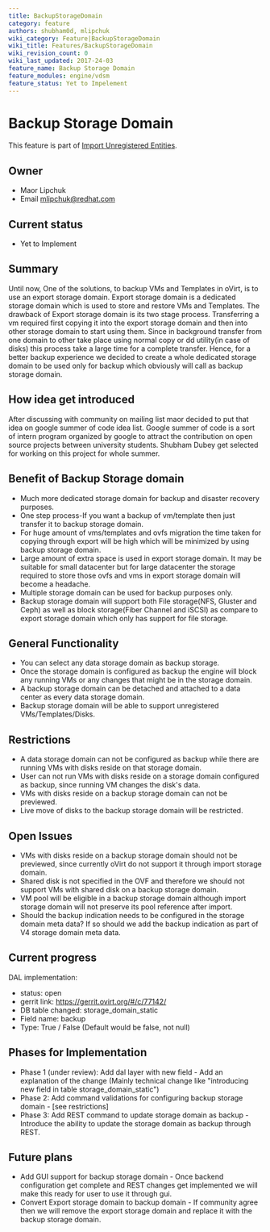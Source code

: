 ```yaml
---
title: BackupStorageDomain
category: feature
authors: shubham0d, mlipchuk
wiki_category: Feature|BackupStorageDomain
wiki_title: Features/BackupStorageDomain
wiki_revision_count: 0
wiki_last_updated: 2017-24-03
feature_name: Backup Storage Domain
feature_modules: engine/vdsm
feature_status: Yet to Impelement
--- 
```


# Backup Storage Domain

This feature is part of [Import Unregistered Entities](/develop/release-management/features/storage/importunregisteredentities/).

## Owner

* Maor Lipchuk
* Email <mlipchuk@redhat.com>

## Current status

* Yet to Implement

## Summary

Until now, One of the solutions, to backup VMs and Templates in oVirt, is to use an export storage domain.
Export storage domain is a dedicated storage domain which is used to store and restore VMs and Templates.
The drawback of Export storage domain is its two stage process. Transferring a vm required first copying it into the export storage domain and then into other storage domain to start using them. Since in background transfer from one domain to other take place using normal copy or dd utility(in case of disks) this process take a large time for a complete transfer. Hence, for a better backup experience we decided to create a whole dedicated storage domain to be used only for backup which obviously will call as backup storage domain.

## How idea get introduced

After discussing with community on mailing list maor decided to put that idea on google summer of code idea list. Google summer of code is a sort of intern program organized by google to attract the contribution on open source projects between university students. Shubham Dubey get selected for working on this project for whole summer.

## Benefit of Backup Storage domain

* Much more dedicated storage domain for backup and disaster recovery purposes.
* One step process-If you want a backup of vm/template then just transfer it to backup storage domain.
* For huge amount of vms/templates and ovfs migration the time taken for copying through export will be high which will be minimized by using backup storage domain.
* Large amount of extra space is used in export storage domain. It may be suitable for small datacenter but for large datacenter the storage required to store those ovfs and vms in export storage domain will become a headache.
* Multiple storage domain can be used for backup purposes only.
* Backup storage domain will support both File storage(NFS, Gluster and Ceph) as well as block storage(Fiber Channel and iSCSI) as compare to export storage domain which only has support for file storage.

## General Functionality

* You can select any data storage domain as backup storage.
* Once the storage domain is configured as backup the engine will block any running VMs or any changes that might be in the storage domain.
* A backup storage domain can be detached and attached to a data center as every data storage domain.
* Backup storage domain will be able to support unregistered VMs/Templates/Disks.

## Restrictions

* A data storage domain can not be configured as backup while there are running VMs with disks reside on that storage domain.
* User can not run VMs with disks reside on a storage domain configured as backup, since running VM changes the disk's data.
* VMs with disks reside on a backup storage domain can not be previewed.
* Live move of disks to the backup storage domain will be restricted.

## Open Issues

* VMs with disks reside on a backup storage domain should not be previewed, since currently oVirt do not support it through import storage domain.
* Shared disk is not specified in the OVF and therefore we should not support VMs with shared disk on a backup storage domain.
* VM pool will be eligible in a backup storage domain although import storage domain will not preserve its pool reference after import.
* Should the backup indication needs to be configured in the storage domain meta data? If so should we add the backup indication as part of V4 storage domain meta data.

## Current progress

DAL implementation:
*  status: open
*  gerrit link: https://gerrit.ovirt.org/#/c/77142/
*  DB table changed: storage_domain_static
*  Field name: backup
*  Type: True / False (Default would be false, not null)

## Phases for Implementation

* Phase 1 (under review): Add dal layer with new field - Add an explanation of the change (Mainly technical change like "introducing new field in table storage_domain_static")
* Phase 2: Add command validations for configuring backup storage domain - [see restrictions]
* Phase 3: Add REST command to update storage domain as backup - Introduce the ability to update the storage domain as backup through REST.

## Future plans

* Add GUI support for backup storage domain - Once backend configuration get complete and REST changes get implemented we will make this ready for user to use it through gui.
* Convert Export storage domain to backup domain - If community agree then we will remove the export storage domain and replace it with the backup storage domain.
